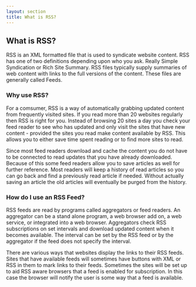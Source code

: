 ```yaml
---
layout: section
title: What is RSS?
---
```


## What is RSS?

RSS is an XML formatted file that is used to syndicate website content. RSS has one of two definitions depending upon who you ask. Really Simple Syndication or Rich Site Summary. RSS files typically supply summaries of web content with links to the full versions of the content. These files are generally called Feeds.

### Why use RSS?

For a comsumer, RSS is a way of automatically grabbing updated content from frequently visited sites. If you read more than 20 websites regularly then RSS is right for you. Instead of browsing 20 sites a day you check your feed reader to see who has updated and only visit the sites that have new content - provided the sites you read make content available by RSS. This allows you to either save time spent reading or to find more sites to read.

Since most feed readers download and cache the content you do not have to be connected to read updates that you have already downloaded. Because of this some feed readers allow you to save articles as well for further reference. Most readers will keep a history of read articles so you can go back and find a previously read article if needed. Without actually saving an article the old articles will eventually be purged from the history.

### How do I use an RSS Feed?

RSS feeds are read by programs called aggregators or feed readers. An aggregator can be a stand alone program, a web browser add on, a web service, or integrated into a web browser. Aggregators check RSS subscriptions on set intervals and download updated content when it becomes available. The interval can be set by the RSS feed or by the aggregator if the feed does not specify the interval.

There are various ways that websites display the links to their RSS feeds. Sites that have available feeds will sometimes have buttons with XML or RSS in them to mark links to their feeds. Sometimes the sites will be set up to aid RSS aware browsers that a feed is enabled for subscription. In this case the browser will notify the user is some way that a feed is available.
